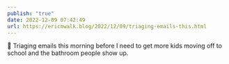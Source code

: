 ```yaml
---
publish: "true"
date: 2022-12-09 07:42:49
url: https://ericmwalk.blog/2022/12/09/triaging-emails-this.html
---
```


<p>📨 Triaging emails this morning before I need to get more kids moving off to school and the bathroom people show up.</p>